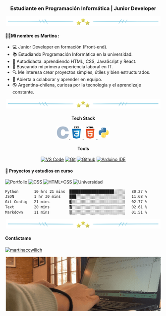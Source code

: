 
<!--<a href="#english_presentation">EN version</a> -->

<div align="center">


<h3>Estudiante en Programación Informática | Junior Developer</h3>

<p align="center">
  <img src="./assets/divisor.png" alt="divisor" width="500"/>
</p>


</div>

<!-- sobre mi -->
<div id="sobre-mi">
<h4>🙋‍♀️Mi nombre es Martina :</h4>
<ul>
    <li>💻 Junior Developer en formación (Front-end).  </li>
    <li> 📚 Estudiando Programación Informática en la universidad.</li>
    <li>🌱 Autodidacta: aprendiendo HTML, CSS, JavaScript y React.  </li>
    <li>🚀 Buscando mi primera experiencia laboral en IT. </li>
    <li>🔍 Me interesa crear proyectos simples, útiles y bien estructurados. </li>
    <li>🤝 Abierta a colaborar y aprender en equipo. </li>
    <li>🌎 Argentina-chilena, curiosa por la tecnología y el aprendizaje constante. </li>
</ul>

<p align="center">
  <img src="./assets/divisor.png" alt="divisor" width="500"/>
</p>

</div>

<!-- tech stack -->
<div id="tech-stack" align="center">

<h4>Tech Stack </h4>

<p> 
<a href="https://www.cprogramming.com/" target="_blank" rel="noreferrer"> <img src="https://raw.githubusercontent.com/devicons/devicon/master/icons/c/c-original.svg" alt="c" width="40" height="40"/> </a> 
<a href="https://www.w3schools.com/css/" target="_blank" rel="noreferrer"> <img src="https://raw.githubusercontent.com/devicons/devicon/master/icons/css3/css3-original-wordmark.svg" alt="css3" width="40" height="40"/> </a> 
<a href="https://www.w3.org/html/" target="_blank" rel="noreferrer"> <img src="https://raw.githubusercontent.com/devicons/devicon/master/icons/html5/html5-original-wordmark.svg" alt="html5" width="40" height="40"/> </a> 
<a href="https://www.python.org" target="_blank" rel="noreferrer"> <img src="https://raw.githubusercontent.com/devicons/devicon/master/icons/python/python-original.svg" alt="python" width="40" height="40"/> </a> 
</p>

<h4>Tools</h4>
<p>
<a href="https://code.visualstudio.com/" target="_blank" rel="nonreferrer"><img src="https://cdn.jsdelivr.net/gh/devicons/devicon@latest/icons/vscode/vscode-original.svg" alt="VS Code" witdth="40" height="40"></a>
<a href="https://git-scm.com/" target="_blank" rel="nonreferrer"><img src="https://cdn.jsdelivr.net/gh/devicons/devicon@latest/icons/git/git-original.svg" alt="Git" witdth="40" height="40"></a>
<a href="https://github.com/" target="_blank" rel="nonreferrer"><img src="https://cdn.jsdelivr.net/gh/devicons/devicon@latest/icons/github/github-original.svg" alt="Github" witdth="40" height="40"></a>
<a href="https://www.arduino.cc/" target="_blank" rel="nonreferrer"><img src="https://cdn.jsdelivr.net/gh/devicons/devicon@latest/icons/arduino/arduino-original-wordmark.svg" alt="Arduino IDE" witdth="40" height="40"></a>
</p>

</div>

<h4>🚀 Proyectos y estudios en curso</h4>

![Portfolio](https://img.shields.io/badge/Proyecto-Portfolio-blue?style=flat-square)
![CSS](https://img.shields.io/badge/Estudio-CSS-2965f1?logo=css3&logoColor=white)
![HTML+CSS](https://img.shields.io/badge/Practicando-HTML%20%2B%20CSS-e34f26?logo=html5&logoColor=white)
![Universidad](https://img.shields.io/badge/Cursando-Programación%20Informática-orange)


<!--START_SECTION:waka-->

```txt
Python       10 hrs 21 mins  ████████████████████░░░░░   80.27 %
JSON         1 hr 30 mins    ███░░░░░░░░░░░░░░░░░░░░░░   11.68 %
Git Config   21 mins         ▓░░░░░░░░░░░░░░░░░░░░░░░░   02.77 %
Text         20 mins         ▓░░░░░░░░░░░░░░░░░░░░░░░░   02.61 %
Markdown     11 mins         ▒░░░░░░░░░░░░░░░░░░░░░░░░   01.51 %
```

<!--END_SECTION:waka-->



<div id="contact">
<p align="center">
  <img src="./assets/divisor.png" alt="divisor" width="500"/>
</p>

<h4>Contáctame</h4>
<p align="left">
<a href="https://linkedin.com/in/martinaccwilich" target="blank"><img align="center" src="https://raw.githubusercontent.com/rahuldkjain/github-profile-readme-generator/master/src/images/icons/Social/linked-in-alt.svg" alt="martinaccwilich" height="30" width="40" /></a>
</p>

<p align="center">
  <img src="./assets/GifCompu2-ezgif.com-crop.gif" alt="GIF animado" width="500" height="auto"/>
</p>

</div>







